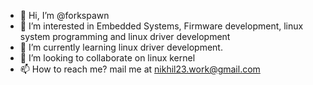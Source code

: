 - 👋 Hi, I’m @forkspawn
- 👀 I’m interested in Embedded Systems, Firmware development, linux system programming and linux driver development
- 🌱 I’m currently learning linux driver development.
- 💞️ I’m looking to collaborate on linux kernel
- 📫 How to reach me? mail me at nikhil23.work@gmail.com

<!---
forkspawn/forkspawn is a ✨ special ✨ repository because its `README.md` (this file) appears on your GitHub profile.
You can click the Preview link to take a look at your changes.
--->
